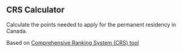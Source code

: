 ## CRS Calculator   


Calculate the points needed to apply for the permanent residency in Canada.

Based on [Comprehensive Ranking System (CRS) tool](https://www.cic.gc.ca/english/immigrate/skilled/crs-tool.asp)
